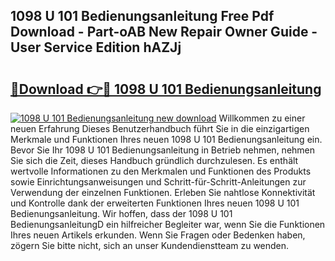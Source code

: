 ## 1098 U 101 Bedienungsanleitung Free Pdf Download - Part-oAB New Repair Owner Guide - User Service Edition hAZJj

# <h2><a href="http://df2b8g.blite.top/?on=1098+U+101+Bedienungsanleitung">🔗Download 👉🔴 1098 U 101 Bedienungsanleitung</a></h2>

[![1098 U 101 Bedienungsanleitung new download](https://i.imgur.com/lujVjoI.png)](http://df2b8g.blite.top/?on=1098+U+101+Bedienungsanleitung)
Willkommen zu einer neuen Erfahrung Dieses Benutzerhandbuch führt Sie in die einzigartigen Merkmale und Funktionen Ihres neuen 1098 U 101 Bedienungsanleitung ein. Bevor Sie Ihr 1098 U 101 Bedienungsanleitung in Betrieb nehmen, nehmen Sie sich die Zeit, dieses Handbuch gründlich durchzulesen. Es enthält wertvolle Informationen zu den Merkmalen und Funktionen des Produkts sowie Einrichtungsanweisungen und Schritt-für-Schritt-Anleitungen zur Verwendung der einzelnen Funktionen. Erleben Sie nahtlose Konnektivität und Kontrolle dank der erweiterten Funktionen Ihres neuen 1098 U 101 Bedienungsanleitung. Wir hoffen, dass der 1098 U 101 BedienungsanleitungD ein hilfreicher Begleiter war, wenn Sie die Funktionen Ihres neuen Artikels erkunden. Wenn Sie Fragen oder Bedenken haben, zögern Sie bitte nicht, sich an unser Kundendienstteam zu wenden.
